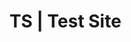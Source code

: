 <!DOCTYPE html>
<html>
  <body style:"background-color:gray;">
    <h1> TS | Test Site </h1>
  </body>
</html>
